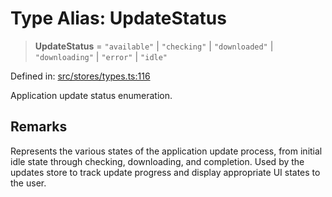 # Type Alias: UpdateStatus

> **UpdateStatus** = `"available"` \| `"checking"` \| `"downloaded"` \| `"downloading"` \| `"error"` \| `"idle"`

Defined in: [src/stores/types.ts:116](https://github.com/Nick2bad4u/Uptime-Watcher/blob/2a45eeb1723f8f7089001af2c92aa07d82dfe7e4/src/stores/types.ts#L116)

Application update status enumeration.

## Remarks

Represents the various states of the application update process,
from initial idle state through checking, downloading, and completion.
Used by the updates store to track update progress and display
appropriate UI states to the user.
